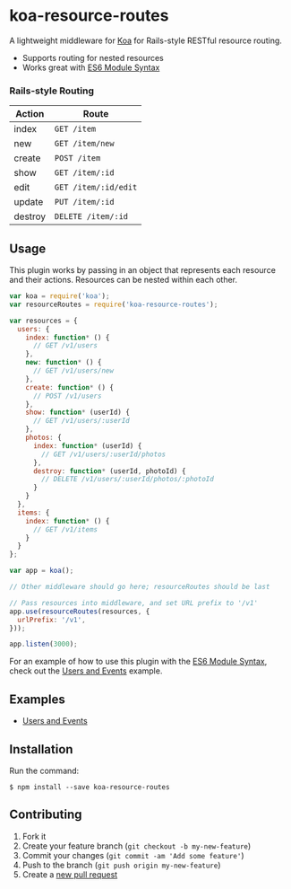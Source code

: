 # koa-resource-routes

A lightweight middleware for [Koa](http://koajs.com/) for Rails-style RESTful resource routing.

* Supports routing for nested resources
* Works great with [ES6 Module Syntax](http://www.2ality.com/2014/09/es6-modules-final.html)

### Rails-style Routing

| **Action** | **Route**            |
|------------|----------------------|
| index      | `GET /item`          |
| new        | `GET /item/new`      |
| create     | `POST /item`         |
| show       | `GET /item/:id`      |
| edit       | `GET /item/:id/edit` |
| update     | `PUT /item/:id`      |
| destroy    | `DELETE /item/:id`   |

## Usage

This plugin works by passing in an object that represents each resource and their actions.
Resources can be nested within each other.

```js
var koa = require('koa');
var resourceRoutes = require('koa-resource-routes');

var resources = {
  users: {
    index: function* () {
      // GET /v1/users
    },
    new: function* () {
      // GET /v1/users/new
    },
    create: function* () {
      // POST /v1/users
    },
    show: function* (userId) {
      // GET /v1/users/:userId
    },
    photos: {
      index: function* (userId) {
        // GET /v1/users/:userId/photos
      },
      destroy: function* (userId, photoId) {
        // DELETE /v1/users/:userId/photos/:photoId
      }
    }
  },
  items: {
    index: function* () {
      // GET /v1/items
    }
  }
};

var app = koa();

// Other middleware should go here; resourceRoutes should be last

// Pass resources into middleware, and set URL prefix to '/v1'
app.use(resourceRoutes(resources, {
  urlPrefix: '/v1',
}));

app.listen(3000);
```

For an example of how to use this plugin with the
[ES6 Module Syntax](http://www.2ality.com/2014/09/es6-modules-final.html), check out the
[Users and Events](./examples/users-and-events) example.

## Examples

* [Users and Events](./examples/users-and-events)

## Installation

Run the command:

    $ npm install --save koa-resource-routes

## Contributing

1. Fork it
2. Create your feature branch (`git checkout -b my-new-feature`)
3. Commit your changes (`git commit -am 'Add some feature'`)
4. Push to the branch (`git push origin my-new-feature`)
5. Create a [new pull request](../../pull/new/master)
